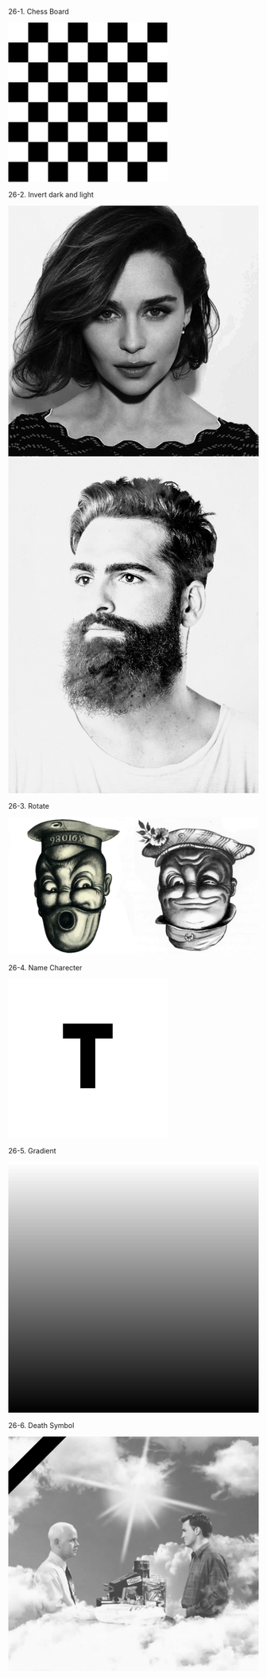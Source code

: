 26-1. Chess Board

![Alt text](1_output.jpg)


26-2. Invert dark and light

![Alt text](2_girl_output.jpg)
![Alt text](2_man_output.jpg)


26-3. Rotate

![Alt text](3_output.jpg)


26-4. Name Charecter

![Alt text](4_output.jpg)


26-5. Gradient

![Alt text](5_output.jpg)


26-6. Death Symbol

![Alt text](6_output.jpg)
